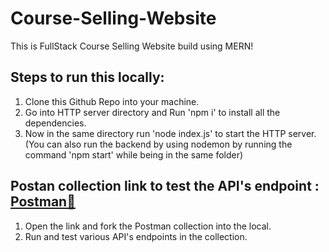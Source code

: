 # Course-Selling-Website

This is FullStack Course Selling Website build using MERN!


## Steps to run this locally:

1. Clone this Github Repo into your machine.
2. Go into HTTP server directory and Run 'npm i' to install all the dependencies.
3. Now in the same directory run 'node index.js' to start the HTTP server.(You can also run the backend by using nodemon by running the command 'npm start' while being in the same folder)

## Postan collection link to test the API's endpoint : [Postman🔗](https://www.postman.com/abhinav-0107/workspace/course-selling-website/collection/30025563-ae40c5ee-5bca-4fbd-8de3-d1600da707c6?action=share&creator=30025563)

1. Open the link and fork the Postman collection into the local.
2. Run and test various API's endpoints in the collection. 